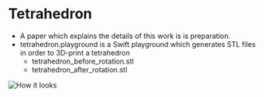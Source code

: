 # Tetrahedron

* A paper which explains the details of this work is is preparation.
* tetrahedron.playground is a Swift playground which generates STL files in order to 3D-print a tetrahedron
  * tetrahedron_before_rotation.stl
  * tetrahedron_after_rotation.stl


![How it looks](https://github.com/AurelienAlvarez/Triangulations/blob/master/Tetrahedron/3Dprint_tetrahedron-cube.jpg)

